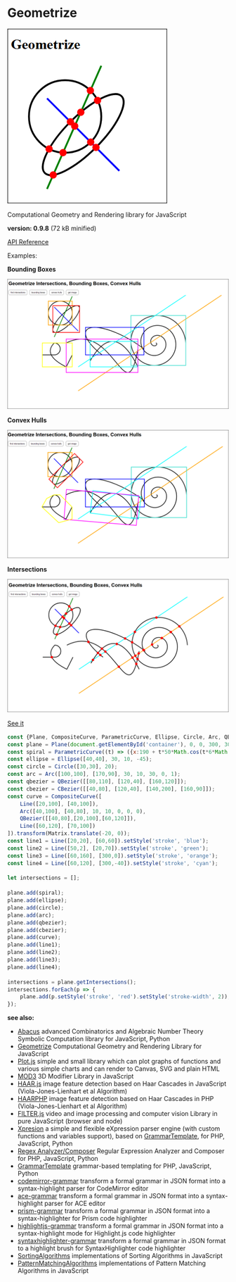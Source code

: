 # Geometrize

![Geometrize](/geometrize.png)

Computational Geometry and Rendering library for JavaScript

**version: 0.9.8** (72 kB minified)


[API Reference](/manual.md)


Examples:

**Bounding Boxes**

![geometrize bounding boxes](/boundingboxes.png)

**Convex Hulls**

![geometrize convex hulls](/convexhulls.png)

**Intersections**

[![geometrize intersections](/intersections.png)](https://foo123.github.io/examples/geometrize/)

[See it](https://foo123.github.io/examples/geometrize/)

```javascript
const {Plane, CompositeCurve, ParametricCurve, Ellipse, Circle, Arc, QBezier, CBezier, Line, Polyline, Polygon, Rect, Matrix} = Geometrize;
const plane = Plane(document.getElementById('container'), 0, 0, 300, 300);
const spiral = ParametricCurve((t) => ({x:190 + t*50*Math.cos(t*6*Math.PI), y:80 + t*50*Math.sin(t*6*Math.PI)}));
const ellipse = Ellipse([40,40], 30, 10, -45);
const circle = Circle([30,30], 20);
const arc = Arc([100,100], [170,90], 30, 10, 30, 0, 1);
const qbezier = QBezier([[80,110], [120,40], [160,120]]);
const cbezier = CBezier([[40,80], [120,40], [140,200], [160,90]]);
const curve = CompositeCurve([
    Line([20,100], [40,100]),
    Arc([40,100], [40,80], 10, 10, 0, 0, 0),
    QBezier([[40,80],[20,100],[60,120]]),
    Line([60,120], [70,100])
]).transform(Matrix.translate(-20, 0));
const line1 = Line([20,20], [60,60]).setStyle('stroke', 'blue');
const line2 = Line([50,2], [20,70]).setStyle('stroke', 'green');
const line3 = Line([60,160], [300,0]).setStyle('stroke', 'orange');
const line4 = Line([60,120], [300,-40]).setStyle('stroke', 'cyan');

let intersections = [];

plane.add(spiral);
plane.add(ellipse);
plane.add(circle);
plane.add(arc);
plane.add(qbezier);
plane.add(cbezier);
plane.add(curve);
plane.add(line1);
plane.add(line2);
plane.add(line3);
plane.add(line4);

intersections = plane.getIntersections();
intersections.forEach(p => {
    plane.add(p.setStyle('stroke', 'red').setStyle('stroke-width', 2));
});
```

**see also:**

* [Abacus](https://github.com/foo123/Abacus) advanced Combinatorics and Algebraic Number Theory Symbolic Computation library for JavaScript, Python
* [Geometrize](https://github.com/foo123/Geometrize) Computational Geometry and Rendering Library for JavaScript
* [Plot.js](https://github.com/foo123/Plot.js) simple and small library which can plot graphs of functions and various simple charts and can render to Canvas, SVG and plain HTML
* [MOD3](https://github.com/foo123/MOD3) 3D Modifier Library in JavaScript
* [HAAR.js](https://github.com/foo123/HAAR.js) image feature detection based on Haar Cascades in JavaScript (Viola-Jones-Lienhart et al Algorithm)
* [HAARPHP](https://github.com/foo123/HAARPHP) image feature detection based on Haar Cascades in PHP (Viola-Jones-Lienhart et al Algorithm)
* [FILTER.js](https://github.com/foo123/FILTER.js) video and image processing and computer vision Library in pure JavaScript (browser and node)
* [Xpresion](https://github.com/foo123/Xpresion) a simple and flexible eXpression parser engine (with custom functions and variables support), based on [GrammarTemplate](https://github.com/foo123/GrammarTemplate), for PHP, JavaScript, Python
* [Regex Analyzer/Composer](https://github.com/foo123/RegexAnalyzer) Regular Expression Analyzer and Composer for PHP, JavaScript, Python
* [GrammarTemplate](https://github.com/foo123/GrammarTemplate) grammar-based templating for PHP, JavaScript, Python
* [codemirror-grammar](https://github.com/foo123/codemirror-grammar) transform a formal grammar in JSON format into a syntax-highlight parser for CodeMirror editor
* [ace-grammar](https://github.com/foo123/ace-grammar) transform a formal grammar in JSON format into a syntax-highlight parser for ACE editor
* [prism-grammar](https://github.com/foo123/prism-grammar) transform a formal grammar in JSON format into a syntax-highlighter for Prism code highlighter
* [highlightjs-grammar](https://github.com/foo123/highlightjs-grammar) transform a formal grammar in JSON format into a syntax-highlight mode for Highlight.js code highlighter
* [syntaxhighlighter-grammar](https://github.com/foo123/syntaxhighlighter-grammar) transform a formal grammar in JSON format to a highlight brush for SyntaxHighlighter code highlighter
* [SortingAlgorithms](https://github.com/foo123/SortingAlgorithms) implementations of Sorting Algorithms in JavaScript
* [PatternMatchingAlgorithms](https://github.com/foo123/PatternMatchingAlgorithms) implementations of Pattern Matching Algorithms in JavaScript

